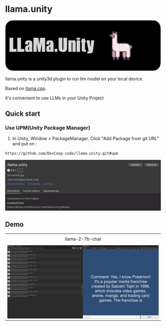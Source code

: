 # llama.unity
![llama_unity_upm](./Images/llama_unity_logo.png)

llama.unity is a unity3d plugin to run llm model on your local device.

Based on [llama.cpp](https://github.com/ggerganov/llama.cpp).

it's convenient to use LLMs in your Unity Project

## Quick start
### Use UPM(Unity Package Manager)
1. In Unity, Window > PackageManager. Click "Add Package from git URL" and put on :
```
https://github.com/DevCoop-code/llama.unity.git#upm
```
![llama_unity_upm](./Images/llama_unity_upm.png)

## Demo
<table class="center">
    <tr style="line-height: 0">
    <td width="50%" height=30 style="border: none; text-align: center">llama-2-7b-chat</td>
    </tr>
    <tr>
    <td width="50%" style="border: none;"><img src="Images/llama_unity_test.png" style="width:100%"></td>
    </tr>
</table>